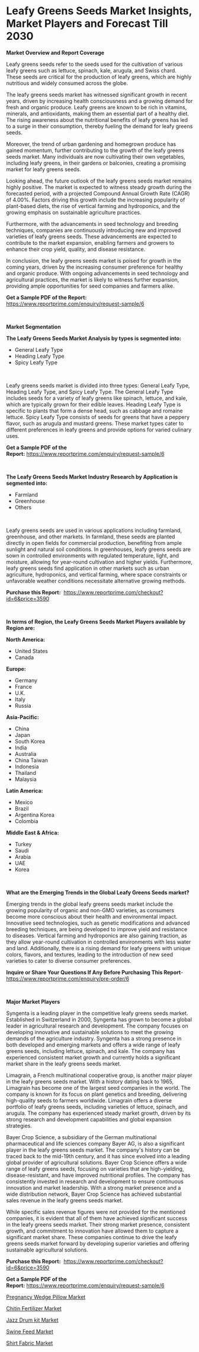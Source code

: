 <p><h1>Leafy Greens Seeds Market Insights, Market Players and Forecast Till 2030</h1></p><p><strong>Market Overview and Report Coverage</strong></p>
<p><p>Leafy greens seeds refer to the seeds used for the cultivation of various leafy greens such as lettuce, spinach, kale, arugula, and Swiss chard. These seeds are critical for the production of leafy greens, which are highly nutritious and widely consumed across the globe.</p><p>The leafy greens seeds market has witnessed significant growth in recent years, driven by increasing health consciousness and a growing demand for fresh and organic produce. Leafy greens are known to be rich in vitamins, minerals, and antioxidants, making them an essential part of a healthy diet. The rising awareness about the nutritional benefits of leafy greens has led to a surge in their consumption, thereby fueling the demand for leafy greens seeds.</p><p>Moreover, the trend of urban gardening and homegrown produce has gained momentum, further contributing to the growth of the leafy greens seeds market. Many individuals are now cultivating their own vegetables, including leafy greens, in their gardens or balconies, creating a promising market for leafy greens seeds.</p><p>Looking ahead, the future outlook of the leafy greens seeds market remains highly positive. The market is expected to witness steady growth during the forecasted period, with a projected Compound Annual Growth Rate (CAGR) of 4.00%. Factors driving this growth include the increasing popularity of plant-based diets, the rise of vertical farming and hydroponics, and the growing emphasis on sustainable agriculture practices.</p><p>Furthermore, with the advancements in seed technology and breeding techniques, companies are continuously introducing new and improved varieties of leafy greens seeds. These advancements are expected to contribute to the market expansion, enabling farmers and growers to enhance their crop yield, quality, and disease resistance.</p><p>In conclusion, the leafy greens seeds market is poised for growth in the coming years, driven by the increasing consumer preference for healthy and organic produce. With ongoing advancements in seed technology and agricultural practices, the market is likely to witness further expansion, providing ample opportunities for seed companies and farmers alike.</p></p>
<p><strong>Get a Sample PDF of the Report:</strong> <a href="https://www.reportprime.com/enquiry/request-sample/6">https://www.reportprime.com/enquiry/request-sample/6</a></p>
<p>&nbsp;</p>
<p><strong>Market Segmentation</strong></p>
<p><strong>The Leafy Greens Seeds Market Analysis by types is segmented into:</strong></p>
<p><ul><li>General Leafy Type</li><li>Heading Leafy Type</li><li>Spicy Leafy Type</li></ul></p>
<p>&nbsp;</p>
<p><p>Leafy greens seeds market is divided into three types: General Leafy Type, Heading Leafy Type, and Spicy Leafy Type. The General Leafy Type includes seeds for a variety of leafy greens like spinach, lettuce, and kale, which are typically grown for their edible leaves. Heading Leafy Type is specific to plants that form a dense head, such as cabbage and romaine lettuce. Spicy Leafy Type consists of seeds for greens that have a peppery flavor, such as arugula and mustard greens. These market types cater to different preferences in leafy greens and provide options for varied culinary uses.</p></p>
<p><strong>Get a Sample PDF of the Report:</strong>&nbsp;<a href="https://www.reportprime.com/enquiry/request-sample/6">https://www.reportprime.com/enquiry/request-sample/6</a></p>
<p>&nbsp;</p>
<p><strong>The Leafy Greens Seeds Market Industry Research by Application is segmented into:</strong></p>
<p><ul><li>Farmland</li><li>Greenhouse</li><li>Others</li></ul></p>
<p>&nbsp;</p>
<p><p>Leafy greens seeds are used in various applications including farmland, greenhouse, and other markets. In farmland, these seeds are planted directly in open fields for commercial production, benefiting from ample sunlight and natural soil conditions. In greenhouses, leafy greens seeds are sown in controlled environments with regulated temperature, light, and moisture, allowing for year-round cultivation and higher yields. Furthermore, leafy greens seeds find application in other markets such as urban agriculture, hydroponics, and vertical farming, where space constraints or unfavorable weather conditions necessitate alternative growing methods.</p></p>
<p><strong>Purchase this Report:</strong>&nbsp; <a href="https://www.reportprime.com/checkout?id=6&price=3590">https://www.reportprime.com/checkout?id=6&price=3590</a></p>
<p>&nbsp;</p>
<p><strong>In terms of Region, the Leafy Greens Seeds Market Players available by Region are:</strong></p>
<p>
    <p> <strong> North America: </strong>
        <ul>
            <li>United States</li>
            <li>Canada</li>
        </ul>
        </p> 
    <p> <strong> Europe: </strong>
        <ul>
            <li>Germany</li>
            <li>France</li>
            <li>U.K.</li>
            <li>Italy</li>
            <li>Russia</li>
        </ul>
        </p> 
    <p> <strong> Asia-Pacific: </strong>
        <ul>
            <li>China</li>
            <li>Japan</li>
            <li>South Korea</li>
            <li>India</li>
            <li>Australia</li>
            <li>China Taiwan</li>
            <li>Indonesia</li>
            <li>Thailand</li>
            <li>Malaysia</li>
        </ul>
        </p> 
    <p> <strong> Latin America: </strong>
        <ul>
            <li>Mexico</li>
            <li>Brazil</li>
            <li>Argentina Korea</li>
            <li>Colombia</li>
        </ul>
        </p> 
    <p> <strong> Middle East & Africa: </strong>
        <ul>
            <li>Turkey</li>
            <li>Saudi</li>
            <li>Arabia</li>
            <li>UAE</li>
            <li>Korea</li>
        </ul>
    </p>
    </p>
<p>&nbsp;</p>
<p><strong>What are the Emerging Trends in the Global Leafy Greens Seeds market?</strong></p>
<p><p>Emerging trends in the global leafy greens seeds market include the growing popularity of organic and non-GMO varieties, as consumers become more conscious about their health and environmental impact. Innovative seed technologies, such as genetic modifications and advanced breeding techniques, are being developed to improve yield and resistance to diseases. Vertical farming and hydroponics are also gaining traction, as they allow year-round cultivation in controlled environments with less water and land. Additionally, there is a rising demand for leafy greens with unique colors, flavors, and textures, leading to the introduction of new seed varieties to cater to diverse consumer preferences.</p></p>
<p><strong>Inquire or Share Your Questions If Any Before Purchasing This Report</strong>- <a href="https://www.reportprime.com/enquiry/pre-order/6">https://www.reportprime.com/enquiry/pre-order/6</a></p>
<p>&nbsp;</p>
<p><strong>Major Market Players</strong></p>
<p><p>Syngenta is a leading player in the competitive leafy greens seeds market. Established in Switzerland in 2000, Syngenta has grown to become a global leader in agricultural research and development. The company focuses on developing innovative and sustainable solutions to meet the growing demands of the agriculture industry. Syngenta has a strong presence in both developed and emerging markets and offers a wide range of leafy greens seeds, including lettuce, spinach, and kale. The company has experienced consistent market growth and currently holds a significant market share in the leafy greens seeds market.</p><p>Limagrain, a French multinational cooperative group, is another major player in the leafy greens seeds market. With a history dating back to 1965, Limagrain has become one of the largest seed companies in the world. The company is known for its focus on plant genetics and breeding, delivering high-quality seeds to farmers worldwide. Limagrain offers a diverse portfolio of leafy greens seeds, including varieties of lettuce, spinach, and arugula. The company has experienced steady market growth, driven by its strong research and development capabilities and global expansion strategies.</p><p>Bayer Crop Science, a subsidiary of the German multinational pharmaceutical and life sciences company Bayer AG, is also a significant player in the leafy greens seeds market. The company's history can be traced back to the mid-19th century, and it has since evolved into a leading global provider of agricultural solutions. Bayer Crop Science offers a wide range of leafy greens seeds, focusing on varieties that are high-yielding, disease-resistant, and have improved nutritional profiles. The company has consistently invested in research and development to ensure continuous innovation and market leadership. With a strong market presence and a wide distribution network, Bayer Crop Science has achieved substantial sales revenue in the leafy greens seeds market.</p><p>While specific sales revenue figures were not provided for the mentioned companies, it is evident that all of them have achieved significant success in the leafy greens seeds market. Their strong market presence, consistent growth, and commitment to innovation have allowed them to capture a significant market share. These companies continue to drive the leafy greens seeds market forward by developing superior varieties and offering sustainable agricultural solutions.</p></p>
<p><strong>Purchase this Report:</strong>&nbsp;&nbsp;<a href="https://www.reportprime.com/checkout?id=6&price=3590">https://www.reportprime.com/checkout?id=6&price=3590</a></p>
<p></p>
<p><strong>Get a Sample PDF of the Report:</strong>&nbsp;<a href="https://www.reportprime.com/enquiry/request-sample/6">https://www.reportprime.com/enquiry/request-sample/6</a></p>
<p><p><a href="https://medium.com/@santoshh992151/pregnancy-wedge-pillow-market-the-key-to-successful-business-strategy-forecast-till-2030-8439b13d266a">Pregnancy Wedge Pillow Market</a></p><p><a href="https://github.com/lbird53714/Market-Research-Report-List-1/blob/main/chitin-fertilizer-market.md">Chitin Fertilizer Market</a></p><p><a href="https://medium.com/@santosh735584/jazz-drum-kit-market-insights-into-market-cagr-market-trends-and-growth-strategies-1c493f131edb">Jazz Drum kit Market</a></p><p><a href="https://github.com/mabutironaldo/Market-Research-Report-List-1/blob/main/swine-feed-market.md">Swine Feed Market</a></p><p><a href="https://medium.com/@ridhantakke90/shirt-fabric-market-comprehensive-assessment-by-type-application-and-geography-9d1c2df7b1a9">Shirt Fabric Market</a></p></p>